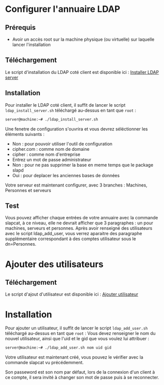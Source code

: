# Configurer l'annuaire LDAP

## Prérequis

- Avoir un accès root sur la machine physique (ou virtuelle) sur laquelle lancer l'installation

## Téléchargement
Le script d'installation du LDAP coté client est disponible ici : [Installer LDAP server](https://raw.githubusercontent.com/AngarosGamer/SAE4/main/ldap/ldap_install_server.sh)

## Installation
Pour installer le LDAP coté client, il suffit de lancer le script `ldap_install_server.sh` téléchargé au-dessus en tant que `root` :

```bash
server@machine:~# ./ldap_install_server.sh 
```

Une fenetre de configuration s'ouvrira et vous devrez séléctionner les éléments suivants :

- Non : pour pouvoir utiliser l'outil de configuration
- cipher.com : comme nom de domaine
- cipher : comme nom d'entreprise
- Entrez un mot de passe administrateur
- Non : pour ne pas supprimer la base en meme temps que le package slapd
- Oui : pour deplacer les anciennes bases de données

Votre serveur est maintenant configurer, avec 3 branches : Machines, Personnes et serveurs

## Test 

Vous pouvez afficher chaque entrées de votre annuaire avec la commande slapcat, à ce niveau, elle ne devrait afficher que 3 paragraphes : un pour machines, serveurs et personnes.
Après avoir renseigné des utilisateurs avec le script ldap_add_user, vous verrez aparaitre des paragraphe supplémentaire correspondant à des comptes utilisateur sous le dn=Personnes.


# Ajouter des utilisateurs

## Téléchargement 
Le script d'ajout d'utilisateur est disponible ici : [Ajouter utilisateur](https://raw.githubusercontent.com/AngarosGamer/SAE4/main/ldap/ldap_add_user.sh)

# Installation
Pour ajouter un utilisateur, il suffit de lancer le script `ldap_add_user.sh` téléchargé au-dessus en tant que `root` :
Vous devez renseigner le nom du nouvel utilisateur, ainsi que l'uid et le gid que vous voulez lui attribuer :

```bash
server@machine:~# ./ldap_add_user.sh nom uid gid
```

Votre utilisateur est maintenant créé, vous pouvez le vérifier avec la commande slapcat vu précédemment.

Son passeword est son nom par défaut, lors de la connexion d'un client à ce compte, il sera invité à changer son mot de passe puis à se reconnecter.